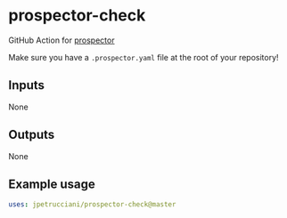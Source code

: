 # prospector-check
GitHub Action for [prospector](https://prospector.readthedocs.io/en/master/)

Make sure you have a `.prospector.yaml` file at the root of your repository!

## Inputs

None

## Outputs

None

## Example usage

```yaml
uses: jpetrucciani/prospector-check@master
```